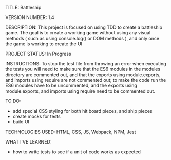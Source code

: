 TITLE: Battleship

VERSION NUMBER: 1.4

DESCRIPTION: This project is focused on using TDD to create a battleship game. The goal is to create a working game without using any visual methods ( such as using console.log() or DOM methods ), and only once the game is working to create the UI

PROJECT STATUS: In Progress

INSTRUCTIONS: To stop the test file from throwing an error when executing the tests you will need to make sure that the ES6 modules in the modules directory are commented out, and that the exports using module.exports, and imports using require are not commented out; to make the code run the ES6 modules have to be uncommented, and the exports using module.exports, and imports using require need to be commented out.

TO DO:
- add special CSS styling for both hit board pieces, and ship pieces
- create mocks for tests
- build UI

TECHNOLOGIES USED: HTML, CSS, JS, Webpack, NPM, Jest

WHAT I'VE LEARNED:
- how to write tests to see if a unit of code works as expected